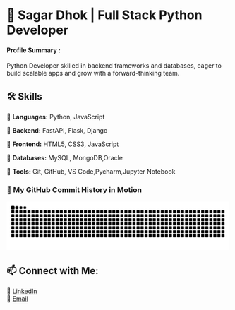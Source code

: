 # 🚀 Sagar Dhok | Full Stack Python Developer  

#### Profile Summary : 
Python Developer skilled in backend frameworks and databases, eager to build scalable apps and grow with a forward-thinking team.

## 🛠 Skills

🔹 **Languages:** Python, JavaScript

🔹 **Backend:** FastAPI, Flask, Django

🔹 **Frontend:** HTML5, CSS3, JavaScript

🔹 **Databases:** MySQL, MongoDB,Oracle

🔹 **Tools:** Git, GitHub, VS Code,Pycharm,Jupyter Notebook



<h3>🔹 My GitHub Commit History in Motion</h2>
<picture>
  <source media="(prefers-color-scheme: dark)" srcset="https://raw.githubusercontent.com/SagarDhok/SagarDhok/output/github-snake-dark.svg" />
  <source media="(prefers-color-scheme: light)" srcset="https://raw.githubusercontent.com/SagarDhok/SagarDhok/output/github-snake.svg" />
  <img alt="github-snake" src="https://raw.githubusercontent.com/SagarDhok/SagarDhok/output/github-snake.svg" />
</picture>



## 📫 Connect with Me:
🔗 [LinkedIn](https://www.linkedin.com/in/sagardhok/)  
📩 [Email](sdhok041@gmail.com)  




